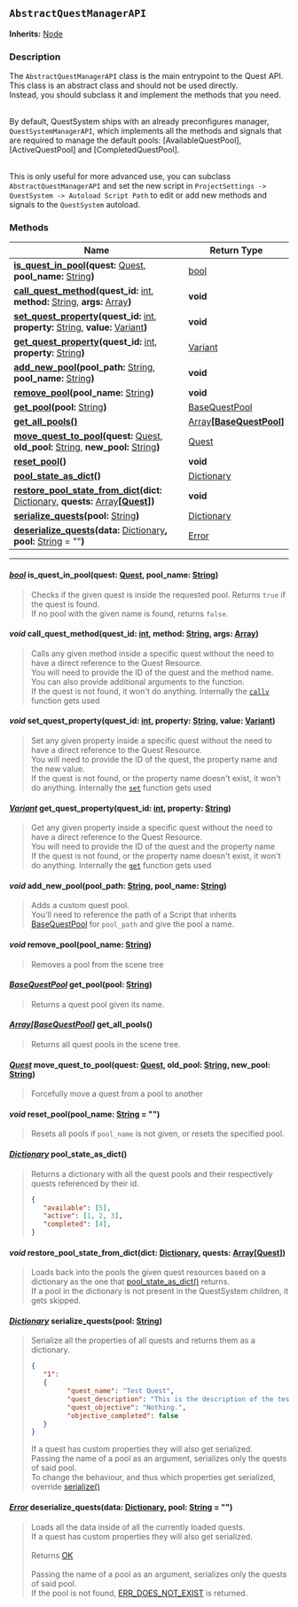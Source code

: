 ## `AbstractQuestManagerAPI`
**Inherits:** [Node](https://docs.godotengine.org/en/stable/classes/class_node.html)
### Description

The `AbstractQuestManagerAPI` class is the main entrypoint to the Quest API.<br>
This class is an abstract class and should not be used directly.<br>
Instead, you should subclass it and implement the methods that you need.<br><br>

By default, QuestSystem ships with an already preconfigures manager, `QuestSystemManagerAPI`,
which implements all the methods and signals that are required to manage the default pools:
[AvailableQuestPool], [ActiveQuestPool] and [CompletedQuestPool].<br><br>

This is only useful for more advanced use, you can subclass `AbstractQuestManagerAPI` and set the new script in `ProjectSettings -> QuestSystem -> Autoload Script Path` to edit or add new methods and signals to the `QuestSystem` autoload.


### Methods

| Name | Return Type |
| ---- | ----------- |
| [**is_quest_in_pool**](#bool-is_quest_in_poolquest-quest-pool_name-string)**(quest:** [Quest](/api/quest_resource.md), **pool_name:** [String](https://docs.godotengine.org/en/stable/classes/class_string.html)**)** | [bool](https://docs.godotengine.org/en/stable/classes/class_bool.html) |
| [**call_quest_method**](#void-call_quest_methodquest_id-int-method-string--args-array)**(quest_id:** [int](https://docs.godotengine.org/en/stable/classes/class_int.html), **method:** [String](https://docs.godotengine.org/en/stable/classes/class_string.html),  **args:** [Array](https://docs.godotengine.org/en/stable/classes/class_array.html)**)** | **void** |
| [**set_quest_property**](#void-set_quest_propertyquest_id-int-property-string--value-variant)**(quest_id:** [int](https://docs.godotengine.org/en/stable/classes/class_int.html), **property:** [String](https://docs.godotengine.org/en/stable/classes/class_string.html),  **value:** [Variant](https://docs.godotengine.org/en/stable/classes/class_variant.html)**)** | **void** |
| [**get_quest_property**](#variant-get_quest_propertyquest_id-int-property-string)**(quest_id:** [int](https://docs.godotengine.org/en/stable/classes/class_int.html), **property:** [String](https://docs.godotengine.org/en/stable/classes/class_string.html)**)** | [Variant](https://docs.godotengine.org/en/stable/classes/class_variant.html) |
| [**add_new_pool**](#void-add_new_poolpool_path-string-pool_name-string)**(pool_path:** [String](https://docs.godotengine.org/en/stable/classes/class_string.html), **pool_name:** [String](https://docs.godotengine.org/en/stable/classes/class_string.html)**)** | **void** |
| [**remove_pool**](#void-remove_poolpool_name-string)**(pool_name:** [String](https://docs.godotengine.org/en/stable/classes/class_string.html)**)** | **void** |
| [**get_pool**]()**(pool:** [String](https://docs.godotengine.org/en/stable/classes/class_string.html)**)** | [BaseQuestPool](quest_pool/base_quest_pool.md) |
| [**get_all_pools()**]() | [Array](https://docs.godotengine.org/en/stable/classes/class_array.html)**[[BaseQuestPool](quest_pool/base_quest_pool.md)]** |
| [**move_quest_to_pool**](#quest-move_quest_to_poolquest-quest-old_pool-string-new_pool-string)**(quest:** [Quest](/api/quest_resource.md), **old_pool:** [String](https://docs.godotengine.org/en/stable/classes/class_string.html), **new_pool:** [String](https://docs.godotengine.org/en/stable/classes/class_string.html)**)** | [Quest](/api/quest_resource.md) |
| [**reset_pool**]()**()** | **void** |
| [**pool_state_as_dict**](#dictionary-pool_state_as_dict)**()** | [Dictionary](https://docs.godotengine.org/en/stable/classes/class_dictionary.html) |
| [**restore_pool_state_from_dict**](#void-restore_pool_state_from_dictdict-dictionary-quests-arrayquest)**(dict:** [Dictionary](https://docs.godotengine.org/en/stable/classes/class_dictionary.html), **quests:** [Array](https://docs.godotengine.org/en/stable/classes/class_array.html)**[[Quest](/api/quest_resource.md)])** | **void** |
| [**serialize_quests**](#dictionary-serialize_questspool-string)**(pool:** [String](https://docs.godotengine.org/en/stable/classes/class_string.html)**)** | [Dictionary](https://docs.godotengine.org/en/stable/classes/class_dictionary.html) |
| [**deserialize_quests**](#dictionary-serialize_questspool-string)**(data:** [Dictionary](https://docs.godotengine.org/en/stable/classes/class_dictionary.html)**, pool:** [String](https://docs.godotengine.org/en/stable/classes/class_string.html) = ""**)** | [Error](https://docs.godotengine.org/en/stable/classes/class_%40globalscope.html#enum-globalscope-error) |


--------------
#### _[bool](https://docs.godotengine.org/en/stable/classes/class_bool.html)_ **is_quest_in_pool(quest:** [Quest](/api/quest_resource.md), **pool_name:** [String](https://docs.godotengine.org/en/stable/classes/class_string.html)**)**
> Checks if the given quest is inside the requested pool. Returns `true` if the quest is found. <br>
> If no pool with the given name is found, returns `false`.

#### _void_ **call_quest_method(quest_id:** [int](https://docs.godotengine.org/en/stable/classes/class_int.html), **method:** [String](https://docs.godotengine.org/en/stable/classes/class_string.html),  **args:** [Array](https://docs.godotengine.org/en/stable/classes/class_array.html)**)**
> Calls any given method inside a specific quest without the need to have a direct reference to the Quest Resource.<br>
> You will need to provide the ID of the quest and the method name.<br>
> You can also provide additional arguments to the function.<br>
> If the quest is not found, it won't do anything.
> Internally the [`callv`](https://docs.godotengine.org/it/stable/classes/class_object.html#class-object-method-callv) function gets used

#### _void_ **set_quest_property(quest_id:** [int](https://docs.godotengine.org/en/stable/classes/class_int.html), **property:** [String](https://docs.godotengine.org/en/stable/classes/class_string.html),  **value:** [Variant](https://docs.godotengine.org/en/stable/classes/class_variant.html)**)**
> Set any given property inside a specific quest without the need to have a direct reference to the Quest Resource.<br>
> You will need to provide the ID of the quest, the property name and the new value.<br>
> If the quest is not found, or the property name doesn't exist, it won't do anything.
> Internally the [`set`](https://docs.godotengine.org/it/stable/classes/class_object.html#class-object-method-set) function gets used

#### _[Variant](https://docs.godotengine.org/en/stable/classes/class_variant.html)_ **get_quest_property(quest_id:** [int](https://docs.godotengine.org/en/stable/classes/class_int.html), **property:** [String](https://docs.godotengine.org/en/stable/classes/class_string.html)**)**
> Get any given property inside a specific quest without the need to have a direct reference to the Quest Resource.<br>
> You will need to provide the ID of the quest and the property name<br>
> If the quest is not found, or the property name doesn't exist, it won't do anything.
> Internally the [`get`](https://docs.godotengine.org/it/stable/classes/class_object.html#class-object-method-get) function gets used

#### _void_ **add_new_pool(pool_path:** [String](https://docs.godotengine.org/en/stable/classes/class_string.html), **pool_name:** [String](https://docs.godotengine.org/en/stable/classes/class_string.html)**)**
> Adds a custom quest pool.<br>
> You'll need to reference the path of a Script that inherits [BaseQuestPool](/api/quest_pool/base_quest_pool.md) for `pool_path` and give the pool a name.

#### _void_ **remove_pool(pool_name:** [String](https://docs.godotengine.org/en/stable/classes/class_string.html)**)**
> Removes a pool from the scene tree

#### _[BaseQuestPool](quest_pool/base_quest_pool.md)_ **get_pool(pool:** [String](https://docs.godotengine.org/en/stable/classes/class_string.html)**)**
> Returns a quest pool given its name.


#### _[Array](https://docs.godotengine.org/en/stable/classes/class_array.html)**[[BaseQuestPool](quest_pool/base_quest_pool.md)]**_ **get_all_pools()**
> Returns all quest pools in the scene tree.

#### _[Quest](/api/quest_resource.md)_ **move_quest_to_pool(quest:** [Quest](/api/quest_resource.md), **old_pool:** [String](https://docs.godotengine.org/en/stable/classes/class_string.html), **new_pool:** [String](https://docs.godotengine.org/en/stable/classes/class_string.html)**)**
> Forcefully move a quest from a pool to another

#### _void_ **reset_pool(pool_name:** [String](https://docs.godotengine.org/en/stable/classes/class_string.html) = ""**)**
> Resets all pools if `pool_name` is not given, or resets the specified pool.

#### _[Dictionary](https://docs.godotengine.org/en/stable/classes/class_dictionary.html)_ **pool_state_as_dict()**
> Returns a dictionary with all the quest pools and their respectively quests referenced by their id.
> ```json
> {
>    "available": [5],
>    "active": [1, 2, 3],
>    "completed": [4],
> }
> ```
>
#### _void_ **restore_pool_state_from_dict(dict:** [Dictionary](https://docs.godotengine.org/en/stable/classes/class_dictionary.html), **quests:** [Array](https://docs.godotengine.org/en/stable/classes/class_array.html)**[[Quest](/api/quest_resource.md)])**
> Loads back into the pools the given quest resources based on a dictionary as the one that [pool_state_as_dict()](#dictionary-pool_state_as_dict) returns.<br>
> If a pool in the dictionary is not present in the QuestSystem children, it gets skipped.

#### _[Dictionary](https://docs.godotengine.org/en/stable/classes/class_dictionary.html)_ **serialize_quests(pool:** [String](https://docs.godotengine.org/en/stable/classes/class_string.html)**)**
> Serialize all the properties of all quests and returns them as a dictionary.<br>
> ```json
> { 
>    "1": 
>    { 
>          "quest_name": "Test Quest",
>          "quest_description": "This is the description of the test quest.",
>          "quest_objective": "Nothing.",
>          "objective_completed": false
>    }
> }
> ```
>
> If a quest has custom properties they will also get serialized.<br>
> Passing the name of a pool as an argument, serializes only the quests of said pool.<br>
> To change the behaviour, and thus which properties get serialized, override [serialize()](quest_resource.md#) 

#### _[Error](https://docs.godotengine.org/en/stable/classes/class_%40globalscope.html#enum-globalscope-error)_ **deserialize_quests(data:** [Dictionary](https://docs.godotengine.org/en/stable/classes/class_dictionary.html)**, pool:** [String](https://docs.godotengine.org/en/stable/classes/class_string.html) = ""**)**
> Loads all the data inside of all the currently loaded quests.<br>
> If a quest has custom properties they will also get serialized.<br><br>
> Returns [OK](https://docs.godotengine.org/en/stable/classes/class_%40globalscope.html#enum-globalscope-error)<br><br>
> Passing the name of a pool as an argument, serializes only the quests of said pool.<br>
> If the pool is not found, [ERR_DOES_NOT_EXIST](https://docs.godotengine.org/en/stable/classes/class_%40globalscope.html#enum-globalscope-error) is returned.